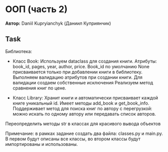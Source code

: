 # ООП (часть 2)

**Автор:** Daniil Kupryianchyk (Даниил Куприянчик)

## Task
Библиотека:
- Класс Book:
   Используем dataclass для создания книги.
   Атрибуты: book_id, pages, year, author, price. Book_id по умолчанию None присваивается только при добавлении книги в библиотеку.
   Выполняем валидацию атрибутов при создании книги. Для валидации создаем собственные исключения
   Реализуем метод сравнения книг по цене.

- Класс Library:
   Хранит книги и автоматически присваивает каждой книге уникальный id.
   Имеет методы add_book и get_book_info.
   Поддерживает метод для поиска книг по автору с перегрузкой: можно искать по одному автору или передавать список авторов.

Переопределить методы str в классах для красивого вывода объектов

Примечание: в рамках задание создать два файла: classes.py и main.py.
В первом будут описаны все классы, во втором классы будут импортированы и
использованы.
